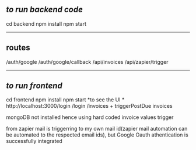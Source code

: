 *to run backend code*
--------------------------------------
cd backend
npm install
npm start
________________________________________

routes
------------
/auth/google
/auth/google/callback
/api/invoices
/api/zapier/trigger
______________________________________

*to run frontend*
--------------------------------
cd frontend
npm install
npm start
*to see the UI * http://localhost:3000/login
/login
/invoices + triggerPostDue invoices

mongoDB not installed hence using hard coded invoice values
trigger

from zapier mail is triggerring to my own mail id(zapier mail automation can be automated to the respected email ids), but Google Oauth athentication is successfully integrated
